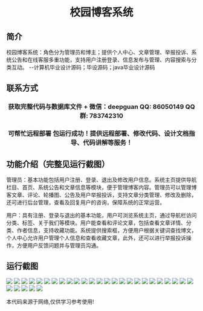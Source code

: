 <p><h1 align="center">校园博客系统</h1></p>

## 简介
校园博客系统：角色分为管理员和博主；提供个人中心、文章管理、举报投诉、系统公告和在线客服多重功能，支持用户注册登录、信息发布与管理、内容搜索与分类互动。    --计算机毕业设计源码；毕设源码；java毕业设计源码


## 联系方式
<p><h3 align="center">获取完整代码与数据库文件 + 微信：deepguan QQ: 86050149 QQ群: 783742310</h3></p>
<p><h3 align="center">可帮忙远程部署 包运行成功！提供远程部署、修改代码、设计文档指导、代码讲解等服务！</h3></p>

## 功能介绍（完整见运行截图）
管理员：基本功能包括用户注册、登录、退出及修改用户信息。系统主页提供导航栏目、首页、系统公告和文章信息等模块，便于管理博客内容。管理员可以管理博客文章、评论、轮播图、公告及用户举报投诉，支持文章分类管理、修改及删除，还可进行后台管理，查看及回复用户的咨询，保障系统的正常运营。

用户：具有注册、登录与退出的基本功能，用户可浏览系统主页，通过导航栏访问分类、标签、关于我们等模块。用户能查看和评论文章，包括查看文章详情、分类、作者信息，支持收藏功能。系统提供搜索框，方便用户根据关键词查找博文，个人中心允许用户管理个人信息和查看收藏文章，此外，还可以进行举报投诉操作，方便用户反馈问题并与管理员沟通。


## 运行截图
![](https://bs-1329754181.cos.ap-shanghai.myqcloud.com/spring/CampusBlogSystem/img/001.jpg)
![](https://bs-1329754181.cos.ap-shanghai.myqcloud.com/spring/CampusBlogSystem/img/002.jpg)
![](https://bs-1329754181.cos.ap-shanghai.myqcloud.com/spring/CampusBlogSystem/img/003.jpg)
![](https://bs-1329754181.cos.ap-shanghai.myqcloud.com/spring/CampusBlogSystem/img/004.jpg)
![](https://bs-1329754181.cos.ap-shanghai.myqcloud.com/spring/CampusBlogSystem/img/005.jpg)
![](https://bs-1329754181.cos.ap-shanghai.myqcloud.com/spring/CampusBlogSystem/img/006.jpg)
![](https://bs-1329754181.cos.ap-shanghai.myqcloud.com/spring/CampusBlogSystem/img/007.jpg)
![](https://bs-1329754181.cos.ap-shanghai.myqcloud.com/spring/CampusBlogSystem/img/008.jpg)
![](https://bs-1329754181.cos.ap-shanghai.myqcloud.com/spring/CampusBlogSystem/img/009.jpg)
![](https://bs-1329754181.cos.ap-shanghai.myqcloud.com/spring/CampusBlogSystem/img/010.jpg)
![](https://bs-1329754181.cos.ap-shanghai.myqcloud.com/spring/CampusBlogSystem/img/011.jpg)
![](https://bs-1329754181.cos.ap-shanghai.myqcloud.com/spring/CampusBlogSystem/img/012.jpg)
![](https://bs-1329754181.cos.ap-shanghai.myqcloud.com/spring/CampusBlogSystem/img/013.jpg)
![](https://bs-1329754181.cos.ap-shanghai.myqcloud.com/spring/CampusBlogSystem/img/014.jpg)
![](https://bs-1329754181.cos.ap-shanghai.myqcloud.com/spring/CampusBlogSystem/img/015.jpg)
![](https://bs-1329754181.cos.ap-shanghai.myqcloud.com/spring/CampusBlogSystem/img/016.jpg)
![](https://bs-1329754181.cos.ap-shanghai.myqcloud.com/spring/CampusBlogSystem/img/017.jpg)
![](https://bs-1329754181.cos.ap-shanghai.myqcloud.com/spring/CampusBlogSystem/img/018.jpg)
![](https://bs-1329754181.cos.ap-shanghai.myqcloud.com/spring/CampusBlogSystem/img/019.jpg)
![](https://bs-1329754181.cos.ap-shanghai.myqcloud.com/spring/CampusBlogSystem/img/020.jpg)
![](https://bs-1329754181.cos.ap-shanghai.myqcloud.com/spring/CampusBlogSystem/img/021.jpg)
![](https://bs-1329754181.cos.ap-shanghai.myqcloud.com/spring/CampusBlogSystem/img/022.jpg)
![](https://bs-1329754181.cos.ap-shanghai.myqcloud.com/spring/CampusBlogSystem/img/023.jpg)
![](https://bs-1329754181.cos.ap-shanghai.myqcloud.com/spring/CampusBlogSystem/img/024.jpg)
![](https://bs-1329754181.cos.ap-shanghai.myqcloud.com/spring/CampusBlogSystem/img/025.jpg)
![](https://bs-1329754181.cos.ap-shanghai.myqcloud.com/spring/CampusBlogSystem/img/026.jpg)
![](https://bs-1329754181.cos.ap-shanghai.myqcloud.com/spring/CampusBlogSystem/img/027.jpg)
![](https://bs-1329754181.cos.ap-shanghai.myqcloud.com/spring/CampusBlogSystem/img/028.jpg)
![](https://bs-1329754181.cos.ap-shanghai.myqcloud.com/spring/CampusBlogSystem/img/029.jpg)
![](https://bs-1329754181.cos.ap-shanghai.myqcloud.com/spring/CampusBlogSystem/img/030.jpg)

<p>本代码来源于网络,仅供学习参考使用!</p>
